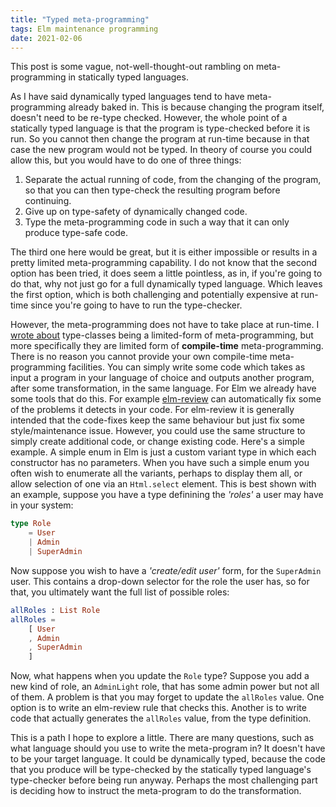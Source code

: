 ```yaml
---
title: "Typed meta-programming"
tags: Elm maintenance programming
date: 2021-02-06
---
```


This post is some vague, not-well-thought-out rambling on meta-programming in statically typed languages.

As I have said dynamically typed languages tend to have meta-programming already baked in. This is because changing the program itself, doesn't need to be re-type checked. However, the whole point of a statically typed language is that the program is type-checked before it is run. So you cannot then change the program at run-time because in that case the new program would not be typed. In theory of course you could allow this, but you would have to do one of three things:
1. Separate the actual running of code, from the changing of the program, so that you can then type-check the resulting program before continuing.
2. Give up on type-safety of dynamically changed code.
3. Type the meta-programming code in such a way that it can only produce type-safe code.

The third one here would be great, but it is either impossible or results in a pretty limited meta-programming capability. I do not know that the second option has been tried, it does seem a little pointless, as in, if you're going to do that, why not just go for a full dynamically typed language. Which leaves the first option, which is both challenging and potentially expensive at run-time since you're going to have to run the type-checker.

However, the meta-programming does not have to take place at run-time. I [wrote about](/posts/2021-02-02-type-classes-are-meta-programming) type-classes being a limited-form of meta-programming, but more specifically they are limited form of **compile-time** meta-programming. There is no reason you cannot provide your own compile-time meta-programming facilities. You can simply write some code which takes as input a program in your language of choice and outputs another program, after some transformation, in the same language. For Elm we already have some tools that do this. For example [elm-review](https://package.elm-lang.org/packages/jfmengels/elm-review/latest/) can automatically fix some of the problems it detects in your code. For elm-review it is generally intended that the code-fixes keep the same behaviour but just fix some style/maintenance issue. However, you could use the same structure to simply create additional code, or change existing code. Here's a simple example. A simple enum in Elm is just a custom variant type in which each constructor has no parameters. When you have such a simple enum you often wish to enumerate all the variants, perhaps to display them all, or allow selection of one via an `Html.select` element. This is best shown with an example, suppose you have a type definining the *'roles'* a user may have in your system:

```elm
type Role
    = User
    | Admin
    | SuperAdmin
```

Now suppose you wish to have a *'create/edit user'* form, for the `SuperAdmin` user. This contains a drop-down selector for the role the user has, so for that, you ultimately want the full list of possible roles:


```elm
allRoles : List Role
allRoles =
    [ User
    , Admin
    , SuperAdmin
    ]
```

Now, what happens when you update the `Role` type? Suppose you add a new kind of role, an `AdminLight` role, that has some admin power but not all of them. A problem is that you may forget to update the `allRoles` value. One option is to write an elm-review rule that checks this. Another is to write code that actually generates the `allRoles` value, from the type definition. 


This is a path I hope to explore a little. There are many questions, such as what language should you use to write the meta-program in? It doesn't have to be your target language. It could be dynamically typed, because the code that you produce will be type-checked by the statically typed language's type-checker before being run anyway. Perhaps the most challenging part is deciding how to instruct the meta-program to do the transformation.
